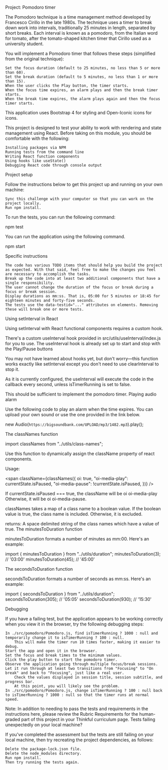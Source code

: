 Project: Pomodoro timer

The Pomodoro technique is a time management method developed by Francesco Cirillo in the late 1980s.
The technique uses a timer to break down work into intervals, traditionally 25 minutes in length, separated by short breaks. Each interval is known as a pomodoro, from the Italian word for tomato, after the tomato-shaped kitchen timer that Cirillo used as a university student.

You will implement a Pomodoro timer that follows these steps (simplified from the original technique):

    Set the focus duration (default to 25 minutes, no less than 5 or more than 60).
    Set the break duration (default to 5 minutes, no less than 1 or more than 15).
    When the user clicks the Play button, the timer starts.
    When the focus time expires, an alarm plays and then the break timer starts.
    When the break time expires, the alarm plays again and then the focus timer starts.

This application uses Bootstrap 4 for styling and Open-Iconic icons for icons.

This project is designed to test your ability to work with rendering and state management using React. Before taking on this module, you should be comfortable with the following:

    Installing packages via NPM
    Running tests from the command line
    Writing React function components
    Using hooks like useState()
    Debugging React code through console output

Project setup

Follow the instructions below to get this project up and running on your own machine:

    Sync this challenge with your computer so that you can work on the project locally.
    Run npm install.

To run the tests, you can run the following command:

npm test

You can run the application using the following command.

npm start


Specific instructions

    The code has various TODO items that should help you build the project as expected. With that said, feel free to make the changes you feel are necessary to accomplish the tasks.
    Break up the code into at least two additional components that have a single responsibility.
    The user cannot change the duration of the focus or break during a focus or break session.
    Display durations as mm:ss. That is, 05:00 for 5 minutes or 18:45 for eighteen minutes and forty-five seconds.
    The tests use the data-testid="..." attributes on elements. Removing these will break one or more tests.

Using setInterval in React

Using setInterval with React functional components requires a custom hook.

There's a custom useInterval hook provided in src/utils/useInterval/index.js for you to use. The useInterval hook is already set up to start and stop with the Play/Pause buttons

You may not have learned about hooks yet, but don't worry—this function works exactly like setInterval except you don't need to use clearInterval to stop it.

As it is currently configured, the useInterval will execute the code in the callback every second, unless isTimerRunning is set to false.

This should be sufficient to implement the pomodoro timer.
Playing audio alarm

Use the following code to play an alarm when the time expires. You can upload your own sound or use the one provided in the link below.

new Audio(`https://bigsoundbank.com/UPLOAD/mp3/1482.mp3`).play();

The classNames function

import classNames from "../utils/class-names";

Use this function to dynamically assign the className property of react components.

Usage:

<span
  className={classNames({
    oi: true,
    "oi-media-play": currentState.isPaused,
    "oi-media-pause": !currentState.isPaused,
  })}
/>

If currentState.isPaused === true, the className will be oi oi-media-play Otherwise, it will be oi oi-media-pause.

classNames takes a map of a class name to a boolean value. If the boolean value is true, the class name is included. Otherwise, it is excluded.

returns: A space delimited string of the class names which have a value of true.
The minutesToDuration function

minutesToDuration formats a number of minutes as mm:00. Here's an example:

import { minutesToDuration } from "../utils/duration";
minutesToDuration(3); // '03:00'
minutesToDuration(45); // '45:00'

The secondsToDuration function

secondsToDuration formats a number of seconds as mm:ss. Here's an example:

import { secondsToDuration } from "../utils/duration";
secondsToDuration(305); // '05:05'
secondsToDuration(930); // '15:30'

Debugging

If you have a failing test, but the application appears to be working correctly when you view it in the browser, try the following debugging steps:

    In ./src/pomodoro/Pomodoro.js, find isTimerRunning ? 1000 : null and temporarily change it to isTimerRunning ? 100 : null.
        This will make the timer run 10 times faster, making it easier to debug.
    Start the app and open it in the browser.
    Set the focus and break times to the minimum values.
    Click the play button to start the pomodoro timer.
    Observe the application going through multiple focus/break sessions. Let it run through at least two transitions from "Focusing" to "On break" and back to "Focusing", just like a real user.
        Check the values displayed in session title, session subtitle, and progress bar.
        At this point, you will likely see the problem.
    In ./src/pomodoro/Pomodoro.js, change isTimerRunning ? 100 : null back to isTimerRunning ? 1000 : null so that the timer runs at normal speed.

Note: In addition to needing to pass the tests and requirements in the instructions here, please review the Rubric Requirements for the human-graded part of this project in your Thinkful curriculum page.
Tests failing unexpectedly on your local machine?

If you've completed the assessment but the tests are still failing on your local machine, then try recreating the project dependencies, as follows:

    Delete the package-lock.json file.
    Delete the node_modules directory.
    Run npm install.
    Then try running the tests again.

